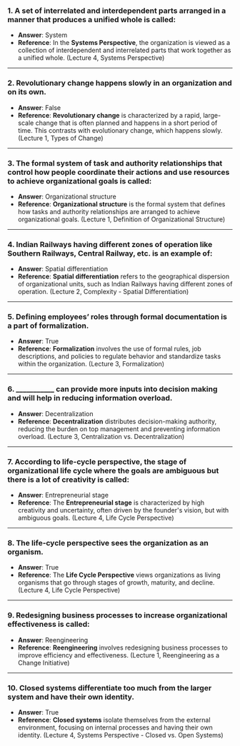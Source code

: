 ### **1. A set of interrelated and interdependent parts arranged in a manner that produces a unified whole is called:**

- **Answer**: System
- **Reference**: In the **Systems Perspective**, the organization is viewed as a collection of interdependent and interrelated parts that work together as a unified whole. (Lecture 4, Systems Perspective)

---

### **2. Revolutionary change happens slowly in an organization and on its own.**

- **Answer**: False
- **Reference**: **Revolutionary change** is characterized by a rapid, large-scale change that is often planned and happens in a short period of time. This contrasts with evolutionary change, which happens slowly. (Lecture 1, Types of Change)

---

### **3. The formal system of task and authority relationships that control how people coordinate their actions and use resources to achieve organizational goals is called:**

- **Answer**: Organizational structure
- **Reference**: **Organizational structure** is the formal system that defines how tasks and authority relationships are arranged to achieve organizational goals. (Lecture 1, Definition of Organizational Structure)

---

### **4. Indian Railways having different zones of operation like Southern Railways, Central Railway, etc. is an example of:**

- **Answer**: Spatial differentiation
- **Reference**: **Spatial differentiation** refers to the geographical dispersion of organizational units, such as Indian Railways having different zones of operation. (Lecture 2, Complexity - Spatial Differentiation)

---

### **5. Defining employees’ roles through formal documentation is a part of formalization.**

- **Answer**: True
- **Reference**: **Formalization** involves the use of formal rules, job descriptions, and policies to regulate behavior and standardize tasks within the organization. (Lecture 3, Formalization)

---

### **6. ___________ can provide more inputs into decision making and will help in reducing information overload.**

- **Answer**: Decentralization
- **Reference**: **Decentralization** distributes decision-making authority, reducing the burden on top management and preventing information overload. (Lecture 3, Centralization vs. Decentralization)

---

### **7. According to life-cycle perspective, the stage of organizational life cycle where the goals are ambiguous but there is a lot of creativity is called:**

- **Answer**: Entrepreneurial stage
- **Reference**: The **Entrepreneurial stage** is characterized by high creativity and uncertainty, often driven by the founder's vision, but with ambiguous goals. (Lecture 4, Life Cycle Perspective)

---

### **8. The life-cycle perspective sees the organization as an organism.**

- **Answer**: True
- **Reference**: The **Life Cycle Perspective** views organizations as living organisms that go through stages of growth, maturity, and decline. (Lecture 4, Life Cycle Perspective)

---

### **9. Redesigning business processes to increase organizational effectiveness is called:**

- **Answer**: Reengineering
- **Reference**: **Reengineering** involves redesigning business processes to improve efficiency and effectiveness. (Lecture 1, Reengineering as a Change Initiative)

---

### **10. Closed systems differentiate too much from the larger system and have their own identity.**

- **Answer**: True
- **Reference**: **Closed systems** isolate themselves from the external environment, focusing on internal processes and having their own identity. (Lecture 4, Systems Perspective - Closed vs. Open Systems)
